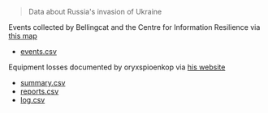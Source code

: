 > Data about Russia's invasion of Ukraine

Events collected by Bellingcat and the Centre for Information Resilience via [this map](https://maphub.net/Cen4infoRes/russian-ukraine-monitor)
- [events.csv](events.csv)

Equipment losses documented by oryxspioenkop via [his website](https://www.oryxspioenkop.com/2022/02/attack-on-europe-documenting-equipment.html)
- [summary.csv](summary.csv)
- [reports.csv](reports.csv)
- [log.csv](log.csv)
